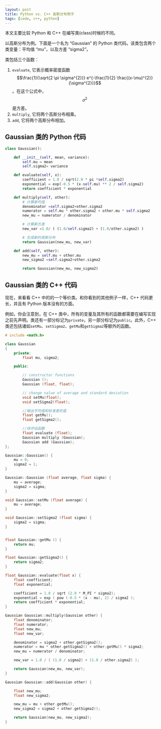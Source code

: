 ```yaml
---
layout: post
title: Python vs. C++ 高斯分布例子
tags: [code, c++, python]
---
```


本文主要比较 Python 和 C++ 在编写类(class)时候的不同。

以高斯分布为例。下面是一个名为 “Gaussian” 的 Python 类代码。该类包含两个类变量：平均值 “mu”，以及方差 “sigma2”。

类包括三个函数：

1. `evaluate`, 它表示概率密度函数$$\frac{1}{\sqrt{2 \pi \sigma^{2}}} e^{-\frac{1}{2} \frac{(x-\mu)^{2}}{\sigma^{2}}}$$。在这个公式中，$$\sigma^{2}$$是方差。
2. `multiply`, 它将两个高斯分布相乘。
3. `add`, 它将两个高斯分布相加。

## Gaussian 类的 Python 代码

```python
class Gaussian():

    def __init__(self, mean, variance):
        self.mu = mean
        self.sigma2= variance

    def evaluate(self, x):
        coefficient = 1.0 / sqrt(2.0 * pi *self.sigma2)
        exponential = exp(-0.5 * (x-self.mu) ** 2 / self.sigma2)
        return coefficient * exponential

    def multiply(self, other):
        # 计算新均值
        denominator =self.sigma2+other.sigma2
        numerator = self.mu * other.sigma2 + other.mu * self.sigma2
        new_mu = numerator / denominator

        # 计算新方差
        new_var =1.0/ ( (1.0/self.sigma2) + (1.0/other.sigma2) )

        # 生成新的高斯分布
        return Gaussian(new_mu, new_var)

    def add(self, other):
        new_mu = self.mu + other.mu
        new_sigma2 =self.sigma2+other.sigma2

        return Gaussian(new_mu, new_sigma2)
```

## Gaussian 类的 C++ 代码

现在，来看看 C++ 中的的一个等价类。和你看到的其他例子一样，C++ 代码更长，并且有 Python 版本没有的方面。

例如，你会注意到，在 C++ 类中，所有的变量及其所有的函数都需要在编写实现之前先声明。类还有一部分标记为`private`，另一部分标记为`public`。此外，C++ 类还包括诸如`setMu`、`setSigma2`、`getMu`和`getSigma2`等额外的函数。


```cpp
# include <math.h>

class Gaussian
{
    private:
        float mu, sigma2;

    public:

        // constructor functions
        Gaussian ();
        Gaussian (float, float);

        // change value of average and standard deviation 
        void setMu(float);
        void setSigma2(float);

        //输出平均值和标准差的值
        float getMu();
        float getSigma2();

        //待评估函数
        float evaluate (float);
        Gaussian multiply (Gaussian);
        Gaussian add (Gaussian);
};

Gaussian::Gaussian() {
    mu = 0;
    sigma2 = 1; 
}

Gaussian::Gaussian (float average, float sigma) {
    mu = average;
    sigma2 = sigma;
}

void Gaussian::setMu (float average) {
    mu = average;
}

void Gaussian::setSigma2 (float sigma) {
    sigma2 = sigma;
}


float Gaussian::getMu () {
    return mu;
}

float Gaussian::getSigma2() {
    return sigma2;
}

float Gaussian::evaluate(float x) {
    float coefficient;
    float exponential;

    coefficient = 1.0 / sqrt (2.0 * M_PI * sigma2);
    exponential = exp ( pow (-0.5 * (x - mu), 2) / sigma2 );
    return coefficient * exponential;
}

Gaussian Gaussian::multiply(Gaussian other) {
    float denominator;
    float numerator;
    float new_mu;
    float new_var;

    denominator = sigma2 + other.getSigma2();
    numerator = mu * other.getSigma2() + other.getMu() * sigma2;
    new_mu = numerator / denominator;

    new_var = 1.0 / ( (1.0 / sigma2) + (1.0 / other.sigma2) );

    return Gaussian(new_mu, new_var);
}

Gaussian Gaussian::add(Gaussian other) {

    float new_mu;
    float new_sigma2;

    new_mu = mu + other.getMu();
    new_sigma2 = sigma2 + other.getSigma2();

    return Gaussian(new_mu, new_sigma2);
}
```




























